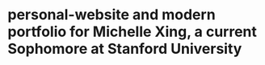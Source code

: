 # personal-website and modern portfolio for Michelle Xing, a current Sophomore at Stanford University

